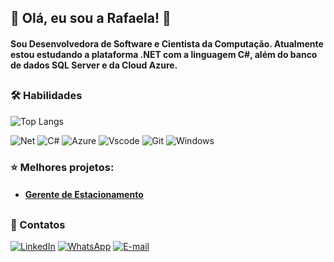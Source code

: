 ## 👋 Olá, eu sou a Rafaela! 👋
#### Sou Desenvolvedora de Software e Cientista da Computação. Atualmente estou estudando a plataforma .NET com a linguagem C#, além do banco de dados SQL Server e da Cloud Azure.

##

### 🛠 Habilidades

![Top Langs](https://github-readme-stats-git-masterrstaa-rickstaa.vercel.app/api/top-langs/?username=RafaelaSoliva&layout=compact&bg_color=000&border_color=30A3DC&title_color=E94D5F&text_color=FFF)

![Net](https://img.shields.io/badge/.NET-5C2D91?style=for-the-badge&logo=.net&logoColor=white) ![C#](https://img.shields.io/badge/C%23-239120?style=for-the-badge&logo=c-sharp&logoColor=white) ![Azure](https://img.shields.io/badge/Azure-blue?style=for-the-badge&logo=microsoft%20azure&logoColor=blue&labelColor=FFFFFF&link=https%3A%2F%2Fimages.app.goo.gl%2FK7PN1jYJd57x4q7A8) ![Vscode](https://img.shields.io/badge/Vscode-007ACC?style=for-the-badge&logo=visual-studio-code&logoColor=white) ![Git](https://img.shields.io/badge/GIT-E44C30?style=for-the-badge&logo=git&logoColor=white) ![Windows](https://img.shields.io/badge/Windows-000?style=for-the-badge&logo=windows&logoColor=2CA5E0)

### :star: Melhores projetos:
 - #### [Gerente de Estacionamento](https://github.com/RafaelaSoliva/estacionamento)

## 

### 🔗 Contatos

[![LinkedIn](https://img.shields.io/badge/LinkedIn-0077B5?style=for-the-badge&logo=linkedin&logoColor=white)](https://www.linkedin.com/in/RafaelaSoliva/) [![WhatsApp](https://img.shields.io/badge/WhatsApp-25D366?style=for-the-badge&logo=whatsapp&logoColor=white)](https://wa.me/5521997630671) [![E-mail](https://img.shields.io/badge/-Email-000?style=for-the-badge&logo=microsoft-outlook&logoColor=007BFF)](mailto:rafaelasoliva@outlook.com)
